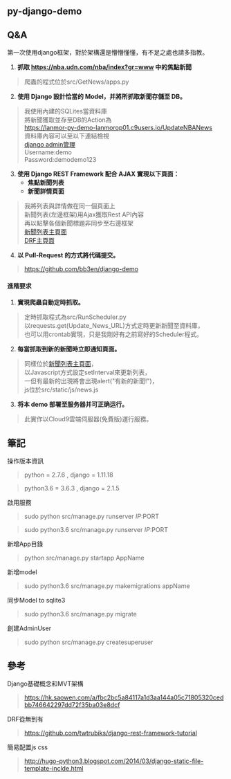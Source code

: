 ## py-django-demo

## Q&A
第一次使用django框架，對於架構還是懵懵懂懂，有不足之處也請多指教。

 1) **抓取 https://nba.udn.com/nba/index?gr=www 中的焦點新聞**
> 爬蟲的程式位於src/GetNews/apps.py

 2) **使用 Django 設計恰當的 Model，并將所抓取新聞存儲至 DB。**
> 我使用內建的SQLites當資料庫<br/>將新聞獲取並存至DB的Action為<br/>https://lanmor-py-demo-lanmorop01.c9users.io/UpdateNBANews<br/>
資料庫內容可以至以下連結檢視<br/>[django admin管理](https://lanmor-py-demo-lanmorop01.c9users.io/admin)<br/>
Username:demo<br/>
Password:demodemo123

 3) **使用 Django REST Framework 配合 AJAX 實現以下頁面：**
    - **焦點新聞列表**
    - **新聞詳情頁面**
> 我將列表與詳情做在同一個頁面上<br/>新聞列表(左邊框架)用Ajax獲取Rest API內容<br/>
再以點擊各個新聞標題非同步至右邊框架<br>
[新聞列表主頁面](https://lanmor-py-demo-lanmorop01.c9users.io/NewsList)<br/>
[DRF主頁面](https://lanmor-py-demo-lanmorop01.c9users.io/api/)

 4) **以 Pull-Request 的方式將代碼提交。**
> https://github.com/bb3en/django-demo

#### **進階要求**

 1) **實現爬蟲自動定時抓取。**
> 定時抓取程式為src/RunScheduler.py<br/>
以requests.get(Update_News_URL)方式定時更新新聞至資料庫，<br/>也可以用crontab實現，只是我剛好有之前寫好的Scheduler程式。

 2) **每當抓取到新的新聞時立即通知頁面。**
> 同樣位於[新聞列表主頁面](https://lanmor-py-demo-lanmorop01.c9users.io/NewsList)，<br/>
以Javascript方式設定setInterval來更新列表，<br/>一但有最新的出現將會出現alert("有新的新聞!")，
<br/>js位於src/static/js/news.js

 3) **将本 demo 部署至服务器并可正确运行。**
> 此實作以Cloud9雲端伺服器(免費版)運行服務。
 
## 筆記

操作版本資訊
> python = 2.7.6 , django = 1.11.18

> python3.6 = 3.6.3 , django = 2.1.5

啟用服務
 > sudo python src/manage.py runserver $IP:$PORT
    
 > sudo python3.6 src/manage.py runserver $IP:$PORT
 
新增App目錄
 > python src/manage.py startapp AppName
 
新增model 
 > sudo python3.6 src/manage.py makemigrations appName

同步Model to sqlite3
 > sudo python3.6 src/manage.py migrate
    
創建AdminUser
 > sudo python src/manage.py createsuperuser
 
## 參考

Django基礎概念和MVT架構
 > https://hk.saowen.com/a/fbc2bc5a84117a1d3aa144a05c71805320cedbb746642297dd72f35ba03e8dcf

DRF從無到有
 > https://github.com/twtrubiks/django-rest-framework-tutorial

簡易配置js css
 > http://hugo-python3.blogspot.com/2014/03/django-static-file-template-inclde.html
 
